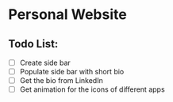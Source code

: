 # Personal Website

## Todo List:

- [ ] Create side bar 
- [ ] Populate side bar with short bio
- [ ] Get the bio from LinkedIn
- [ ] Get animation for the icons of different apps